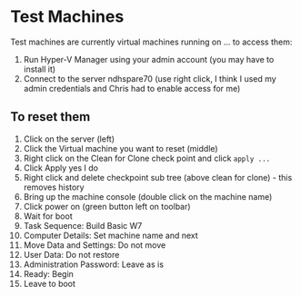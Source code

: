 # Test Machines

Test machines are currently virtual machines running on ... to access them:

1. Run Hyper-V Manager using your admin account (you may have to install it)
1. Connect to the server ndhspare70 (use right click, I think I used my admin credentials and Chris had to enable access for me)

## To reset them

1. Click on the server (left)
1. Click the Virtual machine you want to reset (middle)
1. Right click on the Clean for Clone check point and click `apply ...`
1. Click Apply yes I do
1. Right click and delete checkpoint sub tree (above clean for clone) - this removes history
1. Bring up the machine console (double click on the machine name)
1. Click power on (green button left on toolbar)
1. Wait for boot
1. Task Sequence: Build Basic W7
1. Computer Details: Set machine name and next
1. Move Data and Settings: Do not move
1. User Data: Do not restore
1. Administration Password: Leave as is
1. Ready: Begin
1. Leave to boot
